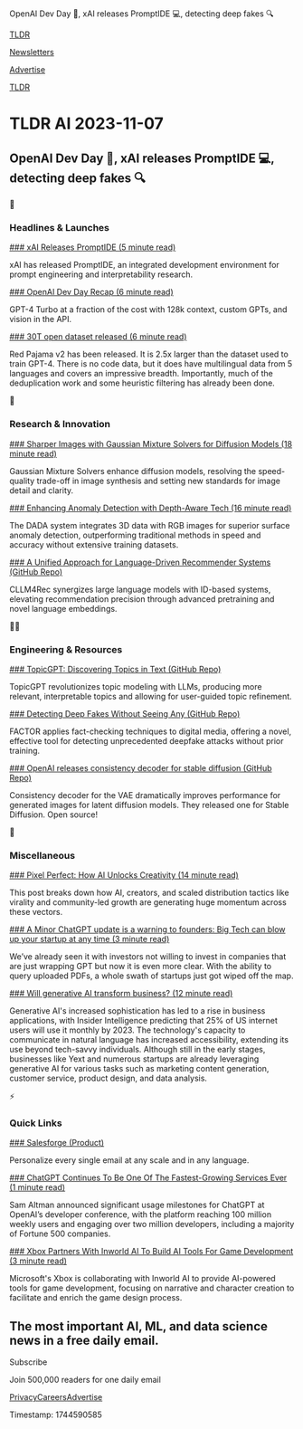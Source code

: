 OpenAI Dev Day 🤖, xAI releases PromptIDE 💻, detecting deep fakes 🔍

[TLDR](/)

[Newsletters](/newsletters)

[Advertise](https://advertise.tldr.tech/)

[TLDR](/)

# TLDR AI 2023-11-07

## OpenAI Dev Day 🤖, xAI releases PromptIDE 💻, detecting deep fakes 🔍

🚀

### Headlines & Launches

[### xAI Releases PromptIDE (5 minute read)](https://x.ai/prompt-ide/?utm_source=tldrai)

xAI has released PromptIDE, an integrated development environment for prompt engineering and interpretability research.

[### OpenAI Dev Day Recap (6 minute read)](https://openai.com/blog/new-models-and-developer-products-announced-at-devday?itm_source=tldrai)

GPT-4 Turbo at a fraction of the cost with 128k context, custom GPTs, and vision in the API.

[### 30T open dataset released (6 minute read)](https://together.ai/blog/redpajama-data-v2?utm_source=tldrai)

Red Pajama v2 has been released. It is 2.5x larger than the dataset used to train GPT-4. There is no code data, but it does have multilingual data from 5 languages and covers an impressive breadth. Importantly, much of the deduplication work and some heuristic filtering has already been done.

🧠

### Research & Innovation

[### Sharper Images with Gaussian Mixture Solvers for Diffusion Models (18 minute read)](https://arxiv.org/abs/2311.00941v1?utm_source=tldrai)

Gaussian Mixture Solvers enhance diffusion models, resolving the speed-quality trade-off in image synthesis and setting new standards for image detail and clarity.

[### Enhancing Anomaly Detection with Depth-Aware Tech (16 minute read)](https://arxiv.org/abs/2311.01117v1?utm_source=tldrai)

The DADA system integrates 3D data with RGB images for superior surface anomaly detection, outperforming traditional methods in speed and accuracy without extensive training datasets.

[### A Unified Approach for Language-Driven Recommender Systems (GitHub Repo)](https://github.com/yaochenzhu/llm4rec?utm_source=tldrai)

CLLM4Rec synergizes large language models with ID-based systems, elevating recommendation precision through advanced pretraining and novel language embeddings.

👨‍💻

### Engineering & Resources

[### TopicGPT: Discovering Topics in Text (GitHub Repo)](https://github.com/chtmp223/topicgpt?utm_source=tldrai)

TopicGPT revolutionizes topic modeling with LLMs, producing more relevant, interpretable topics and allowing for user-guided topic refinement.

[### Detecting Deep Fakes Without Seeing Any (GitHub Repo)](https://github.com/talreiss/factor?utm_source=tldrai)

FACTOR applies fact-checking techniques to digital media, offering a novel, effective tool for detecting unprecedented deepfake attacks without prior training.

[### OpenAI releases consistency decoder for stable diffusion (GitHub Repo)](https://github.com/openai/consistencydecoder?utm_source=tldrai)

Consistency decoder for the VAE dramatically improves performance for generated images for latent diffusion models. They released one for Stable Diffusion. Open source!

🎁

### Miscellaneous

[### Pixel Perfect: How AI Unlocks Creativity (14 minute read)](https://www.digitalnative.tech/p/pixel-perfect-how-ai-unlocks-creativity/?utm_source=tldrai)

This post breaks down how AI, creators, and scaled distribution tactics like virality and community-led growth are generating huge momentum across these vectors.

[### A Minor ChatGPT update is a warning to founders: Big Tech can blow up your startup at any time (3 minute read)](https://www.businessinsider.com/openai-chatgpt-pdfs-ai-startups-wrappers-2023-10?utm_source=tldrai)

We’ve already seen it with investors not willing to invest in companies that are just wrapping GPT but now it is even more clear. With the ability to query uploaded PDFs, a whole swath of startups just got wiped off the map.

[### Will generative AI transform business? (12 minute read)](https://www.ft.com/content/647fdf88-d757-45e4-a640-9654673b7ece?utm_source=tldrai)

Generative AI's increased sophistication has led to a rise in business applications, with Insider Intelligence predicting that 25% of US internet users will use it monthly by 2023. The technology's capacity to communicate in natural language has increased accessibility, extending its use beyond tech-savvy individuals. Although still in the early stages, businesses like Yext and numerous startups are already leveraging generative AI for various tasks such as marketing content generation, customer service, product design, and data analysis.

⚡️

### Quick Links

[### Salesforge (Product)](https://www.salesforge.ai/?utm_source=tldrai)

Personalize every single email at any scale and in any language.

[### ChatGPT Continues To Be One Of The Fastest-Growing Services Ever (1 minute read)](https://www.theverge.com/2023/11/6/23948386/chatgpt-active-user-count-openai-developer-conference?utm_source=tldrai)

Sam Altman announced significant usage milestones for ChatGPT at OpenAI’s developer conference, with the platform reaching 100 million weekly users and engaging over two million developers, including a majority of Fortune 500 companies.

[### Xbox Partners With Inworld AI To Build AI Tools For Game Development (3 minute read)](https://venturebeat.com/games/xbox-partners-with-inworld-ai-to-build-ai-tools-for-game-development/?utm_source=tldrai)

Microsoft's Xbox is collaborating with Inworld AI to provide AI-powered tools for game development, focusing on narrative and character creation to facilitate and enrich the game design process.

## The most important AI, ML, and data science news in a free daily email.

Subscribe

Join 500,000 readers for one daily email

[Privacy](/privacy)[Careers](https://jobs.ashbyhq.com/tldr.tech)[Advertise](/ai/advertise)

Timestamp: 1744590585
